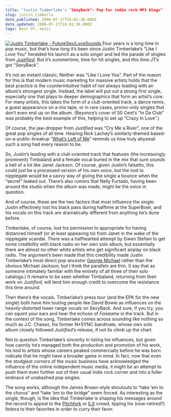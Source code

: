 ```yaml
---
title: "Justin Timberlake's "SexyBack": Pop for indie rock MP3 blogs"
slug: justin_timberla
date_published: 2006-07-17T16:01:36.000Z
date_updated: 2006-07-17T16:01:36.000Z
tags: Best Of, music
---
```


[![Justin Timberlake - FutureSex/LoveSounds](http://www.dashes.com/anil/images/futuresex.jpg)
](http://www.amazon.com/exec/obidos/ASIN/B000H305U0/2020-20) Four years is a long time in pop music, but that’s how long it’s been since Justin Timberlake’s “Like I Love You” heralded his launch as a solo singer and led the parade of singles from *[Justified](http://www.amazon.com/exec/obidos/ASIN/B000070GVR/2020-20)*. But it’s summertime, time for hit singles, and this time JT’s got “SexyBack”.

It’s not an instant classic; Neither was “Like I Love You”. Part of the reason for this is that modern music marketing for massive artists holds that the best practice is the counterintuitive habit of *not* always leading with an album’s strongest single. Instead, the label will put out a strong first single, especially one that plays to deeper demographics that form an artist’s core. For many artists, this takes the form of a club-oriented track, a dance remix, a guest appearance on a mix tape, or in rare cases, promo-only singles that don’t even end up on the album. (Beyonce’s cover of 50 Cent’s “In Da Club” was probably the best example of this, helping to set up “Crazy In Love”.)

Of course, the jaw-dropper from *Justified* was “Cry Me a River”, one of the great pop singles of all time. Hearing Nick Lachey’s similarly-themed based-on-a-public-breakup “[What’s Left of Me](http://www.amazon.com/exec/obidos/ASIN/B000F5GO0U/2020-20)” reminds us how truly abysmal such a song had every reason to be.

So, Justin’s leading with a club-oriented track that features (the increasingly prominent) Timbaland and a female vocal buried in the mix that sure *sounds* a hell of a lot like Janet Jackson. Of course, given Justin’s falsetto, this could just be a processed version of his own voice, but the nod to nipplegate would be a savvy way of giving the single a bounce when the “secret” leaked out. There’s also rumors that Nelly Furtado, having been around the studio when the album was made, might be the voice in question.

And of course, these are the two factors that most influence the single: Justin effectively lost his black pass during halftime at the SuperBowl, and his vocals on this track are dramatically different from anything he’s done before.

Timberlake, of course, lost his permission to appropriate for having distanced himself (or at least appearing to) from Janet in the wake of the nipplegate scandal. There was a halfhearted attempt by Gwen Stefani to get some credibility with black radio on her own solo album, but essentially there are almost no other white artists who get significant airplay on black radio. The argument’s been made that this credibility made Justin Timberlake’s most direct pop ancestor [George Michael](http://www.stylusmagazine.com/feature.php?ID=2015) rather than the obvious Michael Jackson, but I think the parallels are thin. (I say that as someone intimately familiar with the entirety of all three of their solo catalogs.) It remains to be seen whether Timbaland, returning from their work on *Justified*, will lend him enough credit to overcome the resistance this time around.

Then there’s the vocals. Timberlake’s press tour (and the EPK for the new single) both have him touting people like David Bowie as influences on the heavily-distorted lower range vocals on SexyBack. And sure, if you try, you can squint your ears and hear the echoes of *Faaaame* in the track. But in the context of the song, Timberlake comes across sounding like nothing so much as J.C. Chasez, his former N*SYNC bandmate, whose own solo album closely followed *Justified*‘s release, if not its climb up the chart.

Not to question Timberlake’s sincerity in listing his influences, but given how cannily he’s managed both the production and promotion of his work, his nod to artists whose careers peaked commercially before he was born indicate that he might have a broader game in mind. In fact, now that even the stodgiest corners of the music business have acknowledged the influence of the online independent music media, it might be an attempt to push them even further out of their usual indie rock corner and into a fuller embrace of unabashed pop singles.

The song works, although the James Brown-style shoutouts to “take ’em to the chorus” and “take ’em to the bridge” seem forced. As interesting as the single, though, is the idea that Timberlake is shaping his messages around the record to appeal to the [Pitchfork](http://www.pitchforkmedia.com/) or [ILX](http://ilx.wh3rd.net/newquestions.php?board=2) crowd, tipping his (now-retired?) fedora to their favorites in order to curry their favor.
